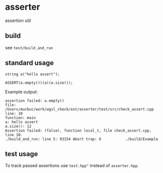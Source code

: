 # asserter

assertion util

## build

see `test/build_and_run`

## standard usage

```
string a("hello assert");

ASSERT(a.empty())(a)(a.size());
```

Example output:
```
assertion failed: a.empty()
file: /Users/mucbuc/work/wgsl_check/ext/asserter/test/src/check_assert.cpp
line: 10
function: main
a: hello assert
a.size(): 12
Assertion failed: (false), function local_t, file check_assert.cpp, line 10.
./build_and_run: line 5: 93154 Abort trap: 6           ./build/Example
```

## test usage

To track passed assertions use `test.hpp"` instead of `asserter.hpp`.
